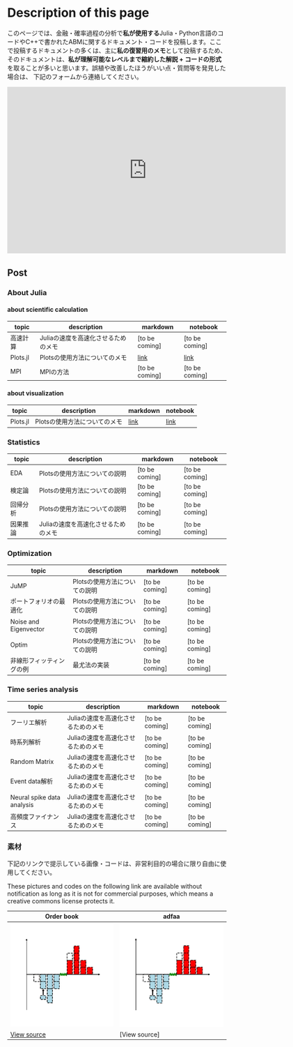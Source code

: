 # Description of this page
このページでは、金融・確率過程の分析で**私が使用する**Julia・Python言語のコードやC++で書かれたABMに関するドキュメント・コードを投稿します。ここで投稿するドキュメントの多くは、主に**私の復習用のメモ**として投稿するため、そのドキュメントは、**私が理解可能なレベルまで縮約した解説 + コードの形式**を取ることが多いと思います。誤植や改善したほうがいい点・質問等を発見した場合は、 下記のフォームから連絡してください。

<iframe src="https://forms.gle/MKF8EPFjNU3b8Ro47" width="640" height="382" frameborder="0" marginheight="0" marginwidth="0">Loading…</iframe>



## Post

### About Julia
#### about scientific calculation

|topic|description|markdown|notebook|
|---|---|---|---|
|高速計算 |Juliaの速度を高速化させるためのメモ|[to be coming]|[to be coming]|
|Plots.jl |Plotsの使用方法についてのメモ|[link](./Julia/Plots/index.md)|[link](./Julia/Plots/Plots.html)|
|MPI |MPIの方法|[to be coming]|[to be coming]|

#### about visualization

|topic|description|markdown|notebook|
|---|---|---|---|
|Plots.jl |Plotsの使用方法についてのメモ|[link](./Julia/Plots/index.md)|[link](./Julia/Plots/Plots.html)|

### Statistics

|topic|description|markdown|notebook|
|---|---|---|---|
|EDA |Plotsの使用方法についての説明|[to be coming]|[to be coming]|
|検定論 |Plotsの使用方法についての説明|[to be coming]|[to be coming]|
|回帰分析 |Plotsの使用方法についての説明|[to be coming]|[to be coming]|
|因果推論 |Juliaの速度を高速化させるためのメモ|[to be coming]|[to be coming]|

### Optimization

|topic|description|markdown|notebook|
|---|---|---|---|
|JuMP |Plotsの使用方法についての説明|[to be coming]|[to be coming]|
|ポートフォリオの最適化 |Plotsの使用方法についての説明|[to be coming]|[to be coming]|
|Noise and Eigenvector |Plotsの使用方法についての説明|[to be coming]|[to be coming]|
|Optim |Plotsの使用方法についての説明|[to be coming]|[to be coming]|
|非線形フィッティングの例 |最尤法の実装|[to be coming]|[to be coming]|

### Time series analysis

|topic|description|markdown|notebook|
|---|---|---|---|
|フーリエ解析 |Juliaの速度を高速化させるためのメモ|[to be coming]|[to be coming]|
|時系列解析 |Juliaの速度を高速化させるためのメモ|[to be coming]|[to be coming]|
|Random Matrix |Juliaの速度を高速化させるためのメモ|[to be coming]|[to be coming]|
|Event data解析 |Juliaの速度を高速化させるためのメモ|[to be coming]|[to be coming]|
|Neural spike data analysis|Juliaの速度を高速化させるためのメモ|[to be coming]|[to be coming]|
|高頻度ファイナンス |Juliaの速度を高速化させるためのメモ|[to be coming]|[to be coming]|

### 素材
下記のリンクで提示している画像・コードは、非営利目的の場合に限り自由に使用してください。

These pictures and codes on the following link are available without notification as long as it is not for commercial purposes, which means a creative commons license protects it.


| Order book | adfaa |
| ---- | ---- |
| ![picture](materials/OrderBook/LOB12.png) | ![picture](materials/OrderBook/LOB12.png) |
| [View source](materials/OrderBook/OrderBook.md)| [View source] |
